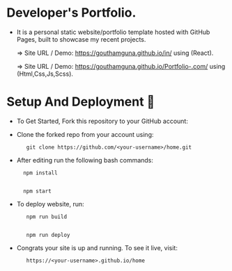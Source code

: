 # Developer's Portfolio.
  
   * It is a personal static website/portfolio template hosted with GitHub Pages, built to showcase my recent projects.
   
       => Site URL / Demo: https://gouthamguna.github.io/in/ using (React).
       
       => Site URL / Demo:  https://gouthamguna.github.io/Portfolio-.com/ using (Html,Css,Js,Scss).
        
# Setup And Deployment 🔧

  * To Get Started, Fork this repository to your GitHub account:

  * Clone the forked repo from your account using:
  
           git clone https://github.com/<your-username>/home.git
  
  * After editing run the following bash commands:
  
          npm install
        
        
          npm start
  
 * To deploy website, run:
  
          npm run build
          
          
          npm run deploy
  
* Congrats your site is up and running. To see it live, visit:
  
         https://<your-username>.github.io/home
